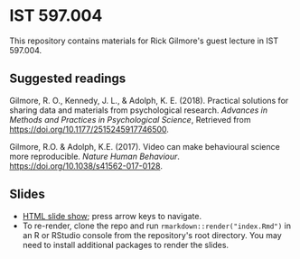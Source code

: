 # IST 597.004

This repository contains materials for Rick Gilmore's guest lecture in IST 597.004.

## Suggested readings

Gilmore, R. O., Kennedy, J. L., & Adolph, K. E. (2018). Practical solutions for sharing data and materials from psychological research. *Advances in Methods and Practices in Psychological Science*, Retrieved from https://doi.org/10.1177/2515245917746500.

Gilmore, R.O. & Adolph, K.E. (2017). Video can make behavioural science more reproducible. *Nature Human Behaviour*. https://doi.org/10.1038/s41562-017-0128.

## Slides

- [HTML slide show](https://gilmore-lab.github.io/2019-10-31-ist-597.004/); press arrow keys to navigate.
- To re-render, clone the repo and run `rmarkdown::render("index.Rmd")` in an R or RStudio console from the repository's root directory. 
You may need to install additional packages to render the slides.
